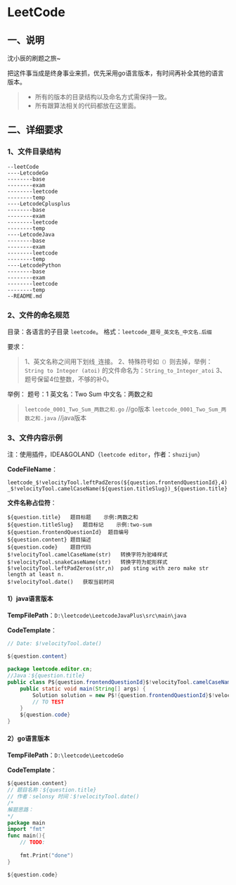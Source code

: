 ﻿# LeetCode
## 一、说明

沈小辰的刷题之旅~

把这件事当成是终身事业来抓，优先采用go语言版本，有时间再补全其他的语言版本。

> - 所有的版本的目录结构以及命名方式需保持一致。
> - 所有跟算法相关的代码都放在这里面。
>

## 二、详细要求

### 1、文件目录结构

```
--leetCode
----LetcodeGo
--------base
--------exam
--------leetcode
--------temp
----LetcodeCplusplus
--------base
--------exam
--------leetcode
--------temp
----LetcodeJava
--------base
--------exam
--------leetcode
--------temp
----LetcodePython
--------base
--------exam
--------leetcode
--------temp
--README.md
```

### 2、文件的命名规范

目录：各语言的子目录 `leetcode`。
格式：`leetcode_题号_英文名_中文名.后缀`

要求：

> 1、英文名称之间用下划线`_`连接。
> 2、特殊符号如`（）`则去掉，举例：`String to Integer (atoi)`  的文件命名为：`String_to_Integer_atoi`
> 3、题号保留4位整数，不够的补0。

举例：
题号：1
英文名：Two Sum
中文名：两数之和

> `leetcode_0001_Two_Sum_两数之和.go`       //go版本
> `leetcode_0001_Two_Sum_两数之和.java`   //java版本

### 3、文件内容示例

注：使用插件，IDEA&GOLAND（`leetcode editor`，作者：`shuzijun`）	

**CodeFileName**：

`leetcode_$!velocityTool.leftPadZeros(${question.frontendQuestionId},4)_$!velocityTool.camelCaseName(${question.titleSlug})_${question.title}`	

**文件名称占位符**：

```
${question.title}	题目标题	示例:两数之和
${question.titleSlug}	题目标记	示例:two-sum
${question.frontendQuestionId}	题目编号
${question.content}	题目描述
${question.code}	题目代码
$!velocityTool.camelCaseName(str)	转换字符为驼峰样式
$!velocityTool.snakeCaseName(str)	转换字符为蛇形样式
$!velocityTool.leftPadZeros(str,n)	pad sting with zero make str length at least n.
$!velocityTool.date()	获取当前时间
```

#### 1）java语言版本

**TempFilePath**：`D:\leetcode\LeetcodeJavaPlus\src\main\java`

**CodeTemplate**：

```java
// Date: $!velocityTool.date()

${question.content}

package leetcode.editor.cn;
//Java：${question.title}
public class P${question.frontendQuestionId}$!velocityTool.camelCaseName(${question.titleSlug}){
    public static void main(String[] args) {
        Solution solution = new P$!{question.frontendQuestionId}$!velocityTool.camelCaseName(${question.titleSlug})().new Solution();
        // TO TEST
    }
    ${question.code}
}
```

#### 2）go语言版本

**TempFilePath**：`D:\leetcode\LeetcodeGo`

**CodeTemplate**：

```go
${question.content}
// 题目名称：${question.title}
// 作者：selonsy 时间：$!velocityTool.date()
/*
解题思路：
*/
package main
import "fmt"
func main(){
    // TODO:
    
    fmt.Print("done")
}

${question.code}
```

